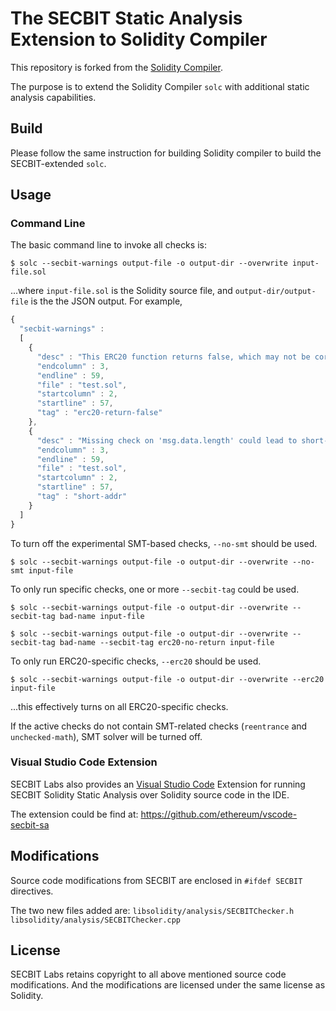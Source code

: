 # The SECBIT Static Analysis Extension to Solidity Compiler

This repository is forked from the [Solidity Compiler](https://github.com/ethereum/solidity).

The purpose is to extend the Solidity Compiler `solc` with additional static analysis capabilities.

## Build

Please follow the same instruction for building Solidity compiler to build the SECBIT-extended `solc`.

## Usage

### Command Line

The basic command line to invoke all checks is:
```
$ solc --secbit-warnings output-file -o output-dir --overwrite input-file.sol
```
...where `input-file.sol` is the Solidity source file, and `output-dir/output-file` is the the JSON output. For example,
```JavaScript
{
  "secbit-warnings" : 
  [
    {
      "desc" : "This ERC20 function returns false, which may not be correctly handled by the caller.",
      "endcolumn" : 3,
      "endline" : 59,
      "file" : "test.sol",
      "startcolumn" : 2,
      "startline" : 57,
      "tag" : "erc20-return-false"
    },
    {
      "desc" : "Missing check on 'msg.data.length' could lead to short-address attack in this ERC20 transfer function.",
      "endcolumn" : 3,
      "endline" : 59,
      "file" : "test.sol",
      "startcolumn" : 2,
      "startline" : 57,
      "tag" : "short-addr"
    }
  ]
}
```

To turn off the experimental SMT-based checks, `--no-smt` should be used.
```
$ solc --secbit-warnings output-file -o output-dir --overwrite --no-smt input-file
```

To only run specific checks, one or more `--secbit-tag` could be used.
```
$ solc --secbit-warnings output-file -o output-dir --overwrite --secbit-tag bad-name input-file
```
```
$ solc --secbit-warnings output-file -o output-dir --overwrite --secbit-tag bad-name --secbit-tag erc20-no-return input-file
```

To only run ERC20-specific checks, `--erc20` should be used.
```
$ solc --secbit-warnings output-file -o output-dir --overwrite --erc20 input-file
```
...this effectively turns on all ERC20-specific checks.

If the active checks do not contain SMT-related checks (`reentrance` and `unchecked-math`), SMT solver will be turned off.

### Visual Studio Code Extension

SECBIT Labs also provides an [Visual Studio Code](https://code.visualstudio.com/) Extension for running SECBIT
Solidity Static Analysis over Solidity source code in the IDE.

The extension could be find at:
https://github.com/ethereum/vscode-secbit-sa


## Modifications

Source code modifications from SECBIT are enclosed in `#ifdef SECBIT` directives.

The two new files added are:
`libsolidity/analysis/SECBITChecker.h`
`libsolidity/analysis/SECBITChecker.cpp`

## License

SECBIT Labs retains copyright to all above mentioned source code modifications. And the modifications
are licensed under the same license as Solidity.
